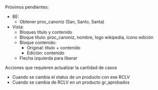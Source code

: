 Próximos pendientes:
- BE:
	- Obtener proc_canoniz (San, Santo, Santa)
- Vista:
	- Bloques título y contenido
	- Bloque título: proc_canoniz, nombre, logo wikipedia, ícono edición
	- Bloque contenido: 
		- Original: título + contenido
		- Edición: contenido
	- Flecha izquierda para liberar
	

Acciones que requieren actualizar la cantidad de casos
- Cuando se cambia el status de un producto con ese RCLV
- Cuando se cambia de RCLV en un producto gr_aprobados